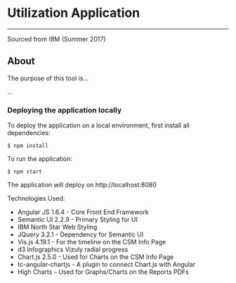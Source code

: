 # Utilization Application
---
Sourced from IBM (Summer 2017)


## About
The purpose of this tool is...

...



### Deploying the application locally
To deploy the application on a local environment, first install all dependencies:
```
$ npm install
```

To run the application:

```
$ npm start
```

The application will deploy on http://localhost:8080

Technologies Used:
* Angular JS 1.6.4 - Core Front End Framework
* Semantic UI 2.2.9 - Primary Styling for UI
* IBM North Star Web Styling
* JQuery 3.2.1 - Dependency for Semantic UI
* Vis.js 4.19.1 - For the timeline on the CSM Info Page
* d3 Infographics Vizuly radial progress
* Chart.js 2.5.0 - Used for Charts on the CSM Info Page
* tc-angular-chartjs - A plugin to connect Chart.js with Angular
* High Charts - Used for Graphs/Charts on the Reports PDFs
